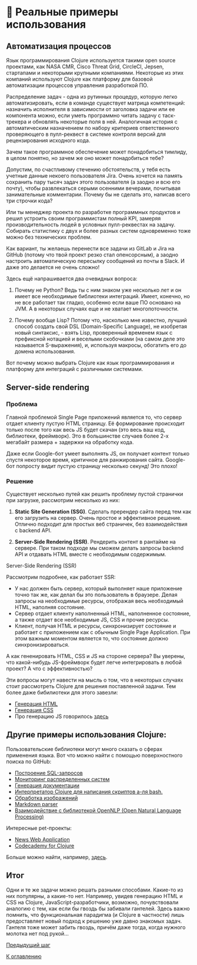 # :wrench: Реальные примеры использования

## Автоматизация процессов

[comment]: (https://xakep.ru/2018/08/24/clojure-flower/)

Язык программирования Clojure используется такими open source проектами, как NASA CMR, Cisco Threat Grid, CircleCI, Jepsen, стартапами и некоторыми крупными компаниями. Некоторые из этих компаний используют Clojure как платформу для базовой автоматизации процессов управления разработкой ПО.

Распределение задач - одна из рутинных процедур, которую легко автоматизировать, если в команде существует матрица компетенций: назначить исполнителя в зависимости от заголовка задачи или ее компонента можно, если уметь программно читать задачу с таск-трекера и обновлять некоторые поля в ней. Аналогичная история с автоматическим назначением по набору критериев ответственного проверяющего в пулл-реквест в системе контроля версий для рецензирования исходного кода.

Зачем такое программное обеспечение может понадобиться тимлиду, в целом понятно, но зачем же оно может понадобиться тебе?

Допустим, по счастливому стечению обстоятельств, у тебя есть учетные данные некоего пользователя Jira. Очень хочется на память сохранить пару тысяч задач этого пользователя (а заодно и всю его почту), чтобы развлекаться серыми осенними вечерами, почитывая занимательные комментарии. Почему бы не сделать это, написав всего три строчки кода?

Или ты менеджер проекта по разработке программных продуктов и решил устроить своим программистам полный KPI, замеряя производительность людей в условных пулл-реквестах на задачу. Собирать статистику с двух и более разных систем одновременно тоже можно без технических проблем.

Как вариант, ты желаешь перенести все задачи из GitLab и Jira на GitHub (потому что твой проект резко стал опенсорсным), а заодно настроить автоматическую пересылку сообщений из почты в Slack. И даже это делается не очень сложно!

Здесь ещё напрашивается два очевидных вопроса:

1. Почему не Python? Ведь ты с ним знаком уже несколько лет и он имеет все необходимые библиотеки интеграций. Имеет, конечно, но не все работает так гладко, особенно если ваше ПО основано на JVM. А в некоторых случаях еще и не хватает многопоточности.

2. Почему вообще Lisp? Потому что, насколько мне известно, лучший способ создать свой DSL (Domain-Specific Language), не изобретая новый синтаксис, - взять Lisp, проверенный временем язык с префиксной нотацией и веселыми скобочками (на самом деле это называется S-выражения), и, используя макросы, обогатить его до домена использования.

Вот почему можно выбрать Clojure как язык программирования и платформу для интеграций с различными системами.



## Server-side rendering

[comment]: (https://habr.com/ru/post/527310/)

### Проблема

Главной проблемой Single Page приложений является то, что сервер отдает клиенту пустую HTML страницу. Её формирование происходит только после того как весь JS будет скачан (это весь ваш код, библиотеки, фреймворк). Это в большинстве случаев более 2-х мегабайт размера + задержки на обработку кода.

Даже если Google-бот умеет выполнять JS, он получает контент только спустя некоторое время, критичное для ранжирования сайта. Google-бот попросту видит пустую страницу несколько секунд! Это плохо!

### Решение

Существует несколько путей как решить проблему пустой странички при загрузке, рассмотрим несколько из них:

1. **Static Site Generation (SSG)**. Сделать пререндер сайта перед тем как его загрузить на сервер. Очень простое и эффективное решение. Отлично подходит для простых веб страничек, без взаимодействия с backend API.

2. **Server-Side Rendering (SSR)**. Рендерить контент в рантайме на сервере. При таком подходе мы сможем делать запросы backend API и отдавать HTML вместе с необходимым содержимым.

Server-Side Rendering (SSR)

Рассмотрим подробнее, как работает SSR:

- У нас должен быть сервер, который выполняет наше приложение точно так же, как делал бы это пользователь в браузере. Делая запросы на необходимые ресурсы, отображая весь необходимый HTML, наполняя состояние.
- Сервер отдает клиенту наполненный HTML, наполненное состояние, а также отдает все необходимые JS, CSS и прочие ресурсы.
- Клиент, получая HTML и ресурсы, синхронизирует состояние и работает с приложением как с обычным Single Page Application. При этом важным моментом является то, что состояние должно синхронизироваться.

А как гененировать HTML, CSS и JS на стороне сервера? Вы уверены, что какой-нибудь JS-фреймворк будет легче интегрировать в любой проект? А что с эффективностью?

Эти вопросы могут навести на мысль о том, что в некоторых случаях стоит рассмотреть Clojure для решения поставленной задачи. Тем более даже бибилиотеки для этого завезли:

- [Генерация HTML](https://github.com/weavejester/hiccup)
- [Генерация CSS](https://github.com/noprompt/garden)
- Про генерацию JS говорилось [здесь](motivation.md)



## Другие примеры использования Clojure:

Пользовательские библиотеки могут много сказать о сферах применения языка. Вот что можно найти с помощью поверхностного поиска по GitHub:

- [Построение SQL-запросов](https://github.com/seancorfield/honeysql)
- [Мониторинг распределенных систем](https://github.com/riemann/riemann)
- [Генерация документации](https://github.com/weavejester/codox)
- [Интерпретатор Clojure для написания скриптов а-ля bash.](https://github.com/babashka/babashka)
- [Обработка изображений](https://github.com/Clojure2D/clojure2d)
- [Markdown parser](https://github.com/yogthos/markdown-clj)
- [Взаимодействие с библиотекой OpenNLP (Open Natural Language Processing)](https://github.com/dakrone/clojure-opennlp)

Интересные pet-проекты:
- [News Web Application](https://github.com/ertugrulcetin/ClojureNews)
- [Codecademy for Clojure](https://github.com/clojurecademy/clojurecademy)

Больше можно найти, например, [здесь](https://github.com/search?l=Clojure&p=1&q=clojure&type=Repositories).



## Итог

Одни и те же задачи можно решать разными способами. Какие-то из них популярны, а какие-то нет. Например, увидев генерацию HTML и CSS на Clojure, JavaScript-разработчики, возможно, почувствовали аналогию с тем, как если бы гвоздь бы забивали гантелей. Здесь важно помнить, что функциональная парадигма (и Clojure в частности) лишь предоставляет новый подход к решению уже давно знакомых задач.  Гантеля тоже может забить гвоздь, причём даже тогда, когда нужного молотка нет под рукой...

[Предыдущий шаг](samples.md)

[К оглавлению](../README.md)

